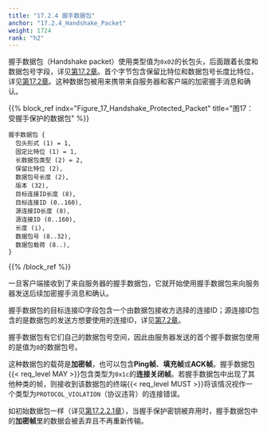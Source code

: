 ```yaml
---
title: "17.2.4 握手数据包"
anchor: "17.2.4_Handshake_Packet"
weight: 1724
rank: "h2"
---
```


握手数据包（Handshake packet）使用类型值为`0x02`的长包头，后面跟着长度和数据包号字段，详见[第17.2章]()。首个字节包含保留比特位和数据包号长度比特位，详见[第17.2章]()。这种数据包被用来携带来自服务器和客户端的加密握手消息和确认。

{{% block_ref
indx="Figure_17_Handshake_Protected_Packet"
title="图17：受握手保护的数据包" %}}

```
握手数据包 {
  包头形式 (1) = 1,
  固定比特位 (1) = 1,
  长数据包类型 (2) = 2,
  保留比特位 (2),
  数据包号长度 (2),
  版本 (32),
  目标连接ID长度 (8),
  目标连接ID (0..160),
  源连接ID长度 (8),
  源连接ID (0..160),
  长度 (i),
  数据包号 (8..32),
  数据包载荷 (8..),
}
```

{{% /block_ref %}}

一旦客户端接收到了来自服务器的握手数据包，它就开始使用握手数据包来向服务器发送后续加密握手消息和确认。

握手数据包的目标连接ID字段包含一个由数据包接收方选择的连接ID；源连接ID包含的是数据包的发送方想要使用的连接ID，详见[第7.2章]()。

握手数据包有它们自己的数据包号空间，因此由服务器发送的首个握手数据包使用的是值为`0`的数据包号。

这种数据包的载荷是**加密帧**，也可以包含**Ping帧**、**填充帧**或**ACK帧**。握手数据包{{< req_level MAY >}}包含类型为`0x1c`的**连接关闭帧**。若握手数据包中出现了其他种类的帧，则接收到该数据包的终端{{< req_level MUST >}}将该情况视作一个类型为`PROTOCOL_VIOLATION`（协议违背）的连接错误。

如初始数据包一样（详见[第17.2.2.1章]()），当握手保护密钥被弃用时，握手数据包中的**加密帧**里的数据会被丢弃且不再重新传输。
